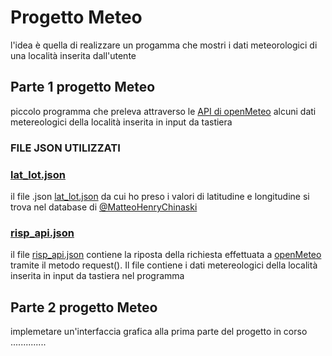 # Progetto Meteo
l'idea è quella di realizzare un progamma che mostri i dati meteorologici di una località inserita dall'utente

## Parte 1 progetto Meteo
piccolo programma che preleva attraverso le [API di openMeteo](https://open-meteo.com/en/docs/marine-weather-api#api_form) alcuni dati metereologici della località inserita in input da tastiera

### FILE JSON UTILIZZATI
### [lat_lot.json](https://github.com/cartopabiss/python-projects/blob/main/meteo/data/lat_lot.json)
il file .json [lat_lot.json]("https://github.com/cartopabiss/python-projects/blob/main/meteo/data/lat_lot.json") da cui ho preso i valori di latitudine e longitudine si trova nel database di [@MatteoHenryChinaski](https://github.com/MatteoHenryChinaski/Comuni-Italiani-2018-Sql-Json-excel/blob/master/README.md?plain=1)
### [risp_api.json](https://github.com/cartopabiss/python-projects/blob/main/meteo/data/risp_api.json) 
il file [risp_api.json](https://github.com/cartopabiss/python-projects/blob/main/meteo/data/risp_api.json) contiene la riposta della richiesta effettuata a [openMeteo](https://open-meteo.com/en/docs/marine-weather-api#api_form) tramite il metodo request(). Il file contiene i dati metereologici della località inserita in input da tastiera nel programma

## Parte 2 progetto Meteo 
implemetare un'interfaccia grafica alla prima parte del progetto
in corso ..............
